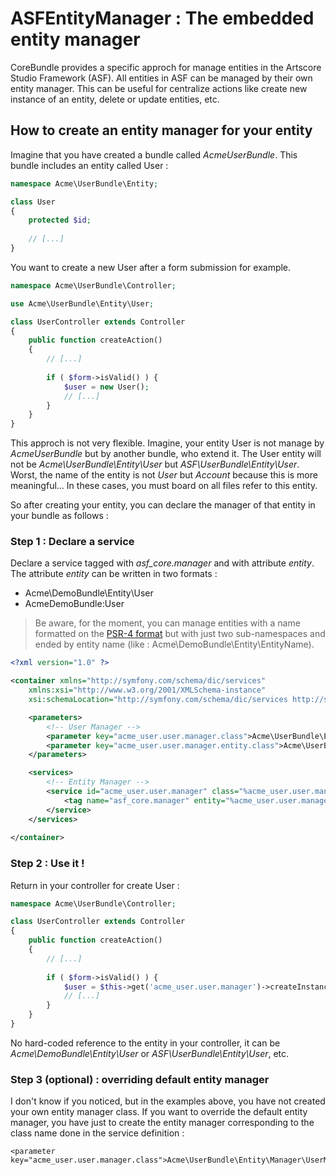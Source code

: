 # ASFEntityManager : The embedded entity manager

CoreBundle provides a specific approch for manage entities in the Artscore Studio Framework (ASF). All entities in ASF can be managed by their own entity manager. This can be useful for centralize actions like create new instance of an entity, delete or update entities, etc.

## How to create an entity manager for your entity

Imagine that you have created a bundle called *AcmeUserBundle*. This bundle includes an entity called User :

```php
namespace Acme\UserBundle\Entity;

class User
{
    protected $id;
    
    // [...]
}
```

You want to create a new User after a form submission for example.

```php
namespace Acme\UserBundle\Controller;

use Acme\UserBundle\Entity\User;

class UserController extends Controller
{
    public function createAction()
    {
    	// [...]
    	
    	if ( $form->isValid() ) {  
    		$user = new User();
    		// [...]
    	}
    }
}
```

This approch is not very flexible. Imagine, your entity User is not manage by *AcmeUserBundle* but by another bundle, who extend it. The User entity will not be *Acme\UserBundle\Entity\User* but *ASF\UserBundle\Entity\User*. Worst, the name of the entity is not *User* but *Account* because this is more meaningful... In these cases, you must board on all files refer to this entity.

So after creating your entity, you can declare the manager of that entity in your bundle as follows :

### Step 1 : Declare a service

Declare a service tagged with *asf_core.manager* and with attribute *entity*.
The attribute *entity* can be written in two formats :
* Acme\DemoBundle\Entity\User
* AcmeDemoBundle:User

> Be aware, for the moment, you can manage entities with a name formatted on the [PSR-4 format](http://www.php-fig.org/psr/psr-4/) but with just two sub-namespaces and ended by entity name (like : Acme\DemoBundle\Entity\EntityName).

```xml
<?xml version="1.0" ?>

<container xmlns="http://symfony.com/schema/dic/services"
    xmlns:xsi="http://www.w3.org/2001/XMLSchema-instance"
    xsi:schemaLocation="http://symfony.com/schema/dic/services http://symfony.com/schema/dic/services/services-1.0.xsd">

	<parameters>
    	<!-- User Manager -->
		<parameter key="acme_user.user.manager.class">Acme\UserBundle\Entity\Manager\UserManager</parameter>
		<parameter key="acme_user.user.manager.entity.class">Acme\UserBundle\Entity\User</parameter>
	</parameters>

	<services>
		<!-- Entity Manager -->
		<service id="acme_user.user.manager" class="%acme_user.user.manager.class%">
			<tag name="asf_core.manager" entity="%acme_user.user.manager.entity.class%" />
		</service>
	</services>
	
</container>
```

### Step 2 : Use it !

Return in your controller for create User :

```php
namespace Acme\UserBundle\Controller;

class UserController extends Controller
{
    public function createAction()
    {
    	// [...]
    	
    	if ( $form->isValid() ) {  
    		$user = $this->get('acme_user.user.manager')->createInstance();
    		// [...]
    	}
    }
}
```

No hard-coded reference to the entity in your controller, it can be *Acme\DemoBundle\Entity\User* or *ASF\UserBundle\Entity\User*, etc.

### Step 3 (optional) : overriding default entity manager

I don't know if you noticed, but in the examples above, you have not created your own entity manager class. If you want to override the default entity manager, you have just to create the entity manager corresponding to the class name done in the service definition :

```
<parameter key="acme_user.user.manager.class">Acme\UserBundle\Entity\Manager\UserManager</parameter>
```


